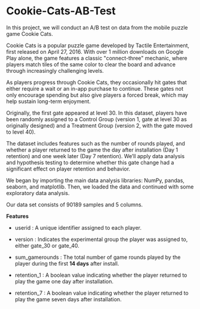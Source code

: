 # Cookie-Cats-AB-Test

In this project, we will conduct an A/B test on data from the mobile puzzle game Cookie Cats.

Cookie Cats is a popular puzzle game developed by Tactile Entertainment, first released on April 27, 2016. With over 1 million downloads on Google Play alone, the game features a classic "connect-three" mechanic, where players match tiles of the same color to clear the board and advance through increasingly challenging levels.

As players progress through Cookie Cats, they occasionally hit gates that either require a wait or an in-app purchase to continue. These gates not only encourage spending but also give players a forced break, which may help sustain long-term enjoyment.

Originally, the first gate appeared at level 30. In this dataset, players have been randomly assigned to a Control Group (version 1, gate at level 30 as originally designed) and a Treatment Group (version 2, with the gate moved to level 40).

The dataset includes features such as the number of rounds played, and whether a player returned to the game the day after installation (Day 1 retention) and one week later (Day 7 retention). We’ll apply data analysis and hypothesis testing to determine whether this gate change had a significant effect on player retention and behavior.

We began by importing the main data analysis libraries: NumPy, pandas, seaborn, and matplotlib. Then, we loaded the data and continued with some exploratory data analysis.

Our data set consists of 90189 samples and 5 columns.

**Features**


*   userid : A unique identifier assigned to each player.

*   version : Indicates the experimental group the player was assigned to, either gate_30 or gate_40.

*   sum_gamerounds : The total number of game rounds played by the player during the first **14 days** after install.

*   retention_1 : A boolean value indicating whether the player returned to play the game one day after installation.

*   retention_7 : A boolean value indicating whether the player returned to play the game seven days after installation.

